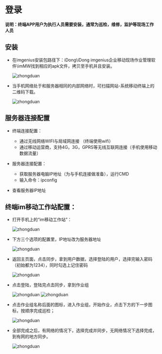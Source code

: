 # 登录

**说明：终端APP用户为执行人员需要安装，通常为巡检，维修，监护等现场工作人员**

## 安装

* 在imgenius安装包路径下：iDong\iDong imgenius企业移动现场作业管理软件\imMW找到相应的apk文件，拷贝至手机并且安装。

  ![zhongduan](./images/zhongduan1.png)

* 当手机网络处于和服务器相同的内部网络时，可扫描网站-系统移动终端上的二维码下载。

  ![zhongduan](./images/zhongduan2.png)

## 服务器连接配置

* 终端连接配置：

  + 通过无线网络WIFI与局域网连接 （终端使用wifi）
  + 通过移动运营商，支持4G，3G，GPRS等无线互联网连接（手机使用移动数据流量）

*  服务器连接配置：

   + 获取服务器电脑IP地址（为与手机连接做准备），运行CMD
   + 输入命令：ipconfig

* 查看服务器IP地址

## 终端im移动工作站配置：

* 打开手机上的“im移动工作站”：

  ![zhongduan](./images/zhongduan3.png)

* 下方三个选项的配置里，IP地址改为服务器地址

  ![zhongduan](./images/zhongduan4.png)

* 返回主页面，点击同步，拿到用户数据，选择登陆的用户，选择完输入密码（初始都为1234），同时勾选上记住密码

  ![zhongduan](./images/zhongduan5.png)

* 点击登陆，登陆完点击同步，拿到作业组

  ![zhongduan](./images/zhongduan6.png)
  ![zhongduan](./images/zhongduan7.png)

* 点击作业组名称后面的图标，进入作业组，开始作业，点击下方的下一步图标，按顺序完成巡检；

  ![zhongduan](./images/zhongduan8.png)

* 全部完成之后，有网络的情况下，选择完成并同步，无网络情况下选择完成，到有网的地方同步。

  ![zhongduan](./images/zhongduan9.png)

